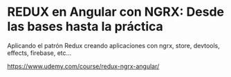 # REDUX en Angular con NGRX: Desde las bases hasta la práctica

Aplicando el patrón Redux creando aplicaciones con ngrx, store, devtools, effects, firebase, etc...

https://www.udemy.com/course/redux-ngrx-angular/
